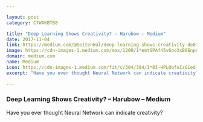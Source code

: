 ```yaml
---

layout: post
category: C7WAKBTB8

title: "Deep Learning Shows Creativity? – Harubow – Medium"
date: 2017-11-04
link: https://medium.com/@SeitenHal/deep-learning-shows-creativity-de070cc3a585?source=rss------machine_learning-5
image: https://cdn-images-1.medium.com/max/1200/1*emtSPAf45v6oo3xB0EnpAg.png
domain: medium.com
name: Medium
icon: https://cdn-images-1.medium.com/fit/c/304/304/1*8I-HPL0bfoIzGied-dzOvA.png
excerpt: "Have you ever thought Neural Network can indicate creativity?"

---
```


### Deep Learning Shows Creativity? – Harubow – Medium

Have you ever thought Neural Network can indicate creativity?
